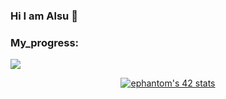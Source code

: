 ### Hi I am Alsu 👋

### My_progress:

![](./src/Banner.png)

<p align="center">
<a href="https://github.com/JaeSeoKim/badge42">
    <img src="https://badge42.vercel.app/api/v2/cl2a5hl0u003009msrrys0p0v/stats?cursusId=21&coalitionId=98" alt="ephantom's 42 stats" /></a>
</p>



<!--
**alsi9/alsi9** is a ✨ _special_ ✨ repository because its `README.md` (this file) appears on your GitHub profile.

Here are some ideas to get you started:

- 🔭 I’m currently working on ...
- 🌱 I’m currently learning ...
- 👯 I’m looking to collaborate on ...
- 🤔 I’m looking for help with ...
- 💬 Ask me about ...
- 📫 How to reach me: ...
- 😄 Pronouns: ...
- ⚡ Fun fact: ...
-->
